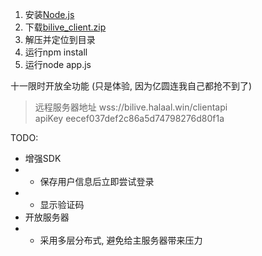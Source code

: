 1. 安装[Node.js](https://nodejs.org/)
2. 下载[bilive_client.zip](https://github.com/lzghzr/bilive_client/releases/)
3. 解压并定位到目录
4. 运行npm install
5. 运行node app.js


十一限时开放全功能 (只是体验, 因为亿圆连我自己都抢不到了)

>远程服务器地址 wss://bilive.halaal.win/clientapi\
>apiKey eecef037def2c86a5d74798276d80f1a


TODO:
* 增强SDK
* * 保存用户信息后立即尝试登录
* * 显示验证码
* 开放服务器
* * 采用多层分布式, 避免给主服务器带来压力